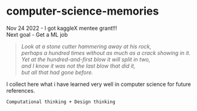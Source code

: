# computer-science-memories
Nov 24 2022 - I got kaggleX mentee grant!!!   
Next goal - Get a ML job

> _Look at a stone cutter hammering away at his rock,    
perhaps a hundred times without as much as a crack showing in it.    
Yet at the hundred-and-first blow it will split in two,    
and I know it was not the last blow that did it,    
but all that had gone before._

I collect here what i have learned very well in computer science for future references.

` Computational thinking + Design thinking ` 
